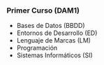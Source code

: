 
### Primer Curso (DAM1)
- Bases de Datos (BBDD)
- Entornos de Desarrollo (ED)
- Lenguaje de Marcas (LM)
- Programación
- Sistemas Informáticos (SI)
